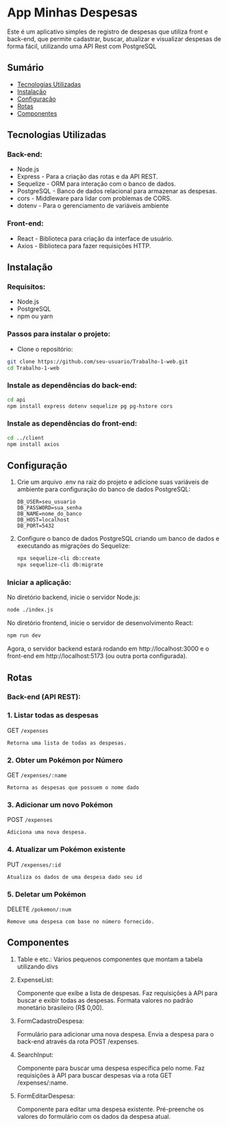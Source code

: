 # App Minhas Despesas
Este é um aplicativo simples de registro de despesas que utiliza front e back-end, que permite cadastrar, buscar, atualizar e visualizar despesas de forma fácil, utilizando uma API Rest com PostgreSQL

## Sumário
- [Tecnologias Utilizadas](#tecnologias-utilizadas)
- [Instalação](#instalação)
- [Configuração](#configuração)
- [Rotas](#rotas)
- [Componentes](#componentes)

## Tecnologias Utilizadas
### Back-end:
- Node.js
- Express - Para a criação das rotas e da API REST.
- Sequelize - ORM para interação com o banco de dados.
- PostgreSQL - Banco de dados relacional para armazenar as despesas.
- cors - Middleware para lidar com problemas de CORS.
- dotenv - Para o gerenciamento de variáveis ambiente

### Front-end:
- React - Biblioteca para criação da interface de usuário.
- Axios - Biblioteca para fazer requisições HTTP.

## Instalação
### Requisitos:
- Node.js
- PostgreSQL
- npm ou yarn

### Passos para instalar o projeto:

- Clone o repositório:

```bash
git clone https://github.com/seu-usuario/Trabalho-1-web.git
cd Trabalho-1-web
```

### Instale as dependências do back-end:

```bash
cd api
npm install express dotenv sequelize pg pg-hstore cors
```

### Instale as dependências do front-end:

```bash
cd ../client
npm install axios
```
## Configuração

1. Crie um arquivo .env na raiz do projeto e adicione suas variáveis de ambiente para configuração do banco de dados PostgreSQL:

    ```plaintext
    DB_USER=seu_usuario
    DB_PASSWORD=sua_senha
    DB_NAME=nome_do_banco
    DB_HOST=localhost
    DB_PORT=5432
    ```

2. Configure o banco de dados PostgreSQL criando um banco de dados e executando as migrações do Sequelize:

    ```bash
    npx sequelize-cli db:create
    npx sequelize-cli db:migrate
    ```

### Iniciar a aplicação:

No diretório backend, inicie o servidor Node.js:

```bash
node ./index.js
```

No diretório frontend, inicie o servidor de desenvolvimento React:

```bash
npm run dev
```

Agora, o servidor backend estará rodando em http://localhost:3000 e o front-end em http://localhost:5173 (ou outra porta configurada).

## Rotas
### Back-end (API REST):
### 1. Listar todas as despesas

GET ```/expenses```

    Retorna uma lista de todas as despesas.

### 2. Obter um Pokémon por Número

GET ```/expenses/:name```

    Retorna as despesas que possuem o nome dado

### 3. Adicionar um novo Pokémon

POST ```/expenses```

    Adiciona uma nova despesa.

### 4. Atualizar um Pokémon existente

PUT ```/expenses/:id```

    Atualiza os dados de uma despesa dado seu id

### 5. Deletar um Pokémon

DELETE ```/pokemon/:num```

    Remove uma despesa com base no número fornecido.

## Componentes
1. Table e etc.:
   Vários pequenos componentes que montam a tabela utilizando divs

2. ExpenseList:

    Componente que exibe a lista de despesas.
    Faz requisições à API para buscar e exibir todas as despesas.
    Formata valores no padrão monetário brasileiro (R$ 0,00).

3. FormCadastroDespesa:

    Formulário para adicionar uma nova despesa.
    Envia a despesa para o back-end através da rota POST /expenses.

4. SearchInput:

    Componente para buscar uma despesa específica pelo nome.
    Faz requisições à API para buscar despesas via a rota GET /expenses/:name.

5. FormEditarDespesa:

    Componente para editar uma despesa existente.
    Pré-preenche os valores do formulário com os dados da despesa atual.

